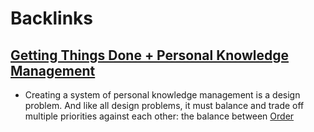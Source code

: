 
# Backlinks
## [Getting Things Done + Personal Knowledge Management](<Getting Things Done + Personal Knowledge Management.md>)
- Creating a system of personal knowledge management is a design problem. And like all design problems, it must balance and trade off multiple priorities against each other: the balance between [Order](<Order.md>)

